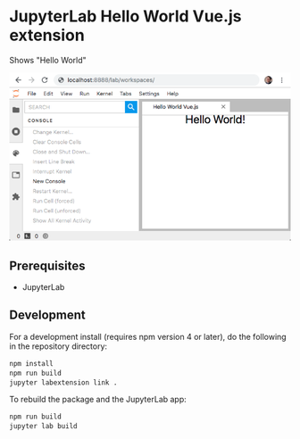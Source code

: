 # JupyterLab Hello World Vue.js extension

Shows "Hello World"

![JupyterLab Hello World Vue.js](HelloWorld.png "JupyterLab Hello World Vue.js extension")

## Prerequisites

* JupyterLab


## Development

For a development install (requires npm version 4 or later), do the following in the repository directory:

```bash
npm install
npm run build
jupyter labextension link .
```

To rebuild the package and the JupyterLab app:

```bash
npm run build
jupyter lab build
```

